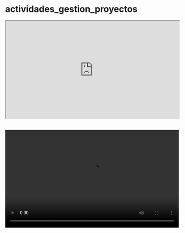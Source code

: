 # actividades_gestion_proyectos
<iframe width="560" height="315" src="https://www.youtube.com/watch?v=qOMORdoAZoA"></iframe>

<br>
<br>
<br>

<video width="560" height="315" controls title="Exposición modelos de calidad de software">
  <source src="Exposición modelos de calidad de software.mp4" type="video/mp4">
</video>

